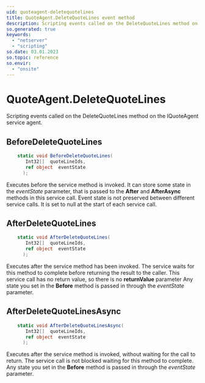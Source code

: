 ```yaml
---
uid: quoteagent-deletequotelines
title: QuoteAgent.DeleteQuoteLines event method
description: Scripting events called on the DeleteQuoteLines method on the QuoteAgent service agent.
so.generated: true
keywords:
  - "netserver"
  - "scripting"
so.date: 03.01.2023
so.topic: reference
so.envir:
  - "onsite"
---
```

# QuoteAgent.DeleteQuoteLines

Scripting events called on the <see cref='M:SuperOffice.CRM.Services.IQuoteAgent.DeleteQuoteLines'>DeleteQuoteLines</see> method on the <see cref='IQuoteAgent'>IQuoteAgent</see>  service agent.

## BeforeDeleteQuoteLines
```cs
    static void BeforeDeleteQuoteLines(
       Int32[]  quoteLineIds,
       ref object  eventState
      );
```
Executes before the service method is invoked.
It can store some state in the *eventState* parameter, that is passed to the **After** and **AfterAsync** methods in this service call.
Event state is not preserved between different service calls. It is set to null at the start of each service call.
## AfterDeleteQuoteLines
```cs
    static void AfterDeleteQuoteLines(
       Int32[]  quoteLineIds,
       ref object  eventState
      );
```
Executes after the service method has been invoked. The service waits for this method to complete before returning the result to the caller.
This service call has no return value, so there is no **returnValue** parameter
Any state you set in the **Before** method is passed in through the *eventState* parameter.
## AfterDeleteQuoteLinesAsync
```cs
    static void AfterDeleteQuoteLinesAsync(
       Int32[]  quoteLineIds,
       ref object  eventState
      );
```
Executes after the service method is invoked, without waiting for the call to return.
The service call is not blocked waiting for this method to complete.
Any state you set in the **Before** method is passed in through the *eventState* parameter.

